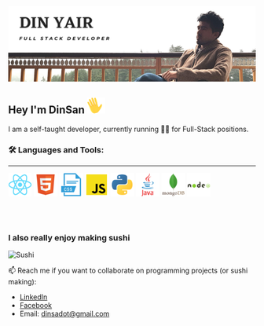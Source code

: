 <img src="https://github.com/DinSanGun/DinSanGun/blob/main/Profile-Banner.png">

<br />

## Hey I'm DinSan <img width="36px" src="https://github.com/DinSanGun/DinSanGun/blob/main/wave.gif">  
I am a self-taught developer, currently running 🏃‍♂️ for Full-Stack positions.


### 🛠 Languages and Tools:
<hr/>
<p float="left">
  <img src="https://github.com/DinSanGun/DinSanGun/blob/main/bigger%20icons/react.png" width="48px" style="margin=10px;">
  <img src="https://github.com/DinSanGun/DinSanGun/blob/main/bigger%20icons/html.png" width="48px" style="margin=10px;">
  <img src="https://github.com/DinSanGun/DinSanGun/blob/main/bigger%20icons/css.png" width="48px" style="margin=10px;">
  <img src="https://github.com/DinSanGun/DinSanGun/blob/main/bigger%20icons/js.png" width="48px" style="margin=10px;">
  <img src="https://github.com/DinSanGun/DinSanGun/blob/main/bigger%20icons/python.png" width="48px" style="margin=10px;">
  <img src="https://github.com/DinSanGun/DinSanGun/blob/main/bigger%20icons/java.png" width="48px" style="margin=10px;">
  <img src="https://github.com/DinSanGun/DinSanGun/blob/main/bigger%20icons/mongodb.png" width="48px" style="margin=10px;">
  <img src="https://github.com/DinSanGun/DinSanGun/blob/main/bigger%20icons/nodejs.png" width="48px" style="margin=10px;">
</p>

<br />
<br />


### I also really enjoy making sushi 

![Sushi](https://media.giphy.com/media/A0EsxeeJz7asU/giphy.gif)


📫 Reach me if you want to collaborate on programming projects (or sushi making):
<ul>
  <li><a href="https://www.linkedin.com/in/din-yair-sadot-5a05a616b/">LinkedIn</a></li>
  <li><a href="https://www.facebook.com/dinyair/">Facebook</a></li>
  <li>Email: <a href="mailto:dinsadot@gmail.com">dinsadot@gmail.com</a></li>
 </ul>



<!--
**DinSanGun/DinSanGun** is a ✨ _special_ ✨ repository because its `README.md` (this file) appears on your GitHub profile.

Here are some ideas to get you started:

- 🔭 I’m currently working on ...
- 🌱 I’m currently learning ...
- 👯 I’m looking to collaborate on ...
- 🤔 I’m looking for help with ...
- 💬 Ask me about ...
- 📫 How to reach me: ...
- 😄 Pronouns: ...
- ⚡ Fun fact: ...
-->
